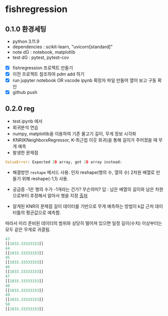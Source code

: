 # fishregression

## 0.1.0 환경세팅
- python 3.11.9
- dependencies : scikit-learn, "uvicorn[standard]"
- note dG : notebook, matplotlib
- test dG : pytest, pytest-cov

- [x] fishregression 프로젝트 만들기
- [x] 이전 프로젝트 참조하여 pdm add 하기
- [x] run jupyter notebook OR vscode ipynb 확장자 파일 만들어 열어 보고 구동 확인
- [x] github push

## 0.2.0 reg
- test.ipynb 에서
- 회귀분석 연습
- numpy, matplotlib을 이용하여 기존 물고기 길이, 무게 정보 시각화
- KNR(KNeighborsRegressor, K-최근접 이웃 회귀)을 통해 길이가 주어졌을 때 무게 예측
- 발생한 문제점
```python
ValueError: Expected 2D array, got 1D array instead:
```
- 해결방안
`reshape` 메서드 사용. 인자 reshape(행의 수, 열의 수)
2차원 배열로 만들기 위해 reshape(-1,1) 사용.

- 궁금증
-1은 행의 수가 -1개라는 건가? 무슨의미?
답 : 남은 배열의 길이와 남은 차원으로부터 추정해서 알아서 행을 지정 [출처](https://yololife-sy.medium.com/python-reshape-1-1-%EC%97%90%EC%84%9C-1%EC%9D%98-%EC%9D%98%EB%AF%B8-97b713be5230)

- 알게된 KNR의 문제점
길이 데이터를 기반으로 무게 예측하는 방법이 k값 근처 데이터틀의 평균값으로 예측함.

따라서 미리 준비된 데이터의 범위와 상당히 떨어져 있으면 일정 길이(수치) 이상부터는 모두 같은 무게로 귀결됨.

```python
43
[[1033.33333333]]
44
[[1033.33333333]]
45
[[1033.33333333]]
46
[[1033.33333333]]
47
[[1033.33333333]]
48
[[1033.33333333]]
49
[[1033.33333333]]
50
[[1033.33333333]]
```
